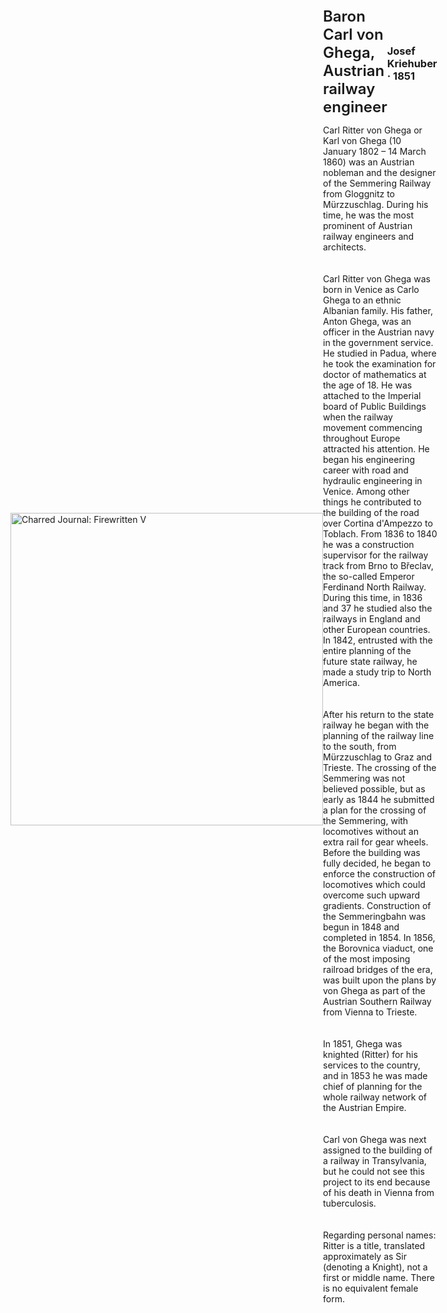 <div class="artwork-of-the-day">
  <style>
    .container {
      display: flex;
      flex-direction: row;
      justify-content: space-evenly;
      align-items: center;
    }
  </style>
  <style>
    .artwork-name {
      font-size: 1.5rem;
      font-weight: 600;
      margin: 0;
    }
  </style>

  <style>
    .artwork-origin {


      display: flex;
      flex-direction: row;
      justify-content: space-evenly;
      align-items: center;
      width: 100%;
    }
  </style>

  <style>
    .artwork-detail {
      display: flex;
      flex-direction: column;
      justify-content: center;
      align-items: center;
      width: 500px
    }
  </style>

  <style>
    img {
      width: 500px;
      height: 500px;
    }
  </style>

  <div class="container">
    <div class="img-wrapper">
      <img
        src="https://uploads8.wikiart.org/00326/images/josef-kriehuber/ghega-lithografie-kriehuber-1851.jpg!Large.jpg"
        alt="Charred Journal: Firewritten V" />
    </div>
    <div class="artwork-detail">
      <div class="artwork-origin"> 
        <h2 class="artwork-name">Baron Carl von Ghega, Austrian railway engineer</h2>
        <h3 class="artist">
          Josef Kriehuber
                    ·  1851
        </h3>
      </div>
      <p class="description">
        <span class="artwork-description-text ng-binding" ng-bind-html="viewModel.ArtworkOfTheDay.Description | unsafe">Carl Ritter von Ghega or Karl von Ghega (10 January 1802 – 14 March 1860) was an Austrian nobleman and the designer of the Semmering Railway from Gloggnitz to Mürzzuschlag. During his time, he was the most prominent of Austrian railway engineers and architects.<br>
<br>
<br>Carl Ritter von Ghega was born in Venice as Carlo Ghega to an ethnic Albanian family.  His father, Anton Ghega, was an officer in the Austrian navy in the government service.  He studied in Padua, where he took the examination for doctor of mathematics at the age of 18. He was attached to the Imperial board of Public Buildings when the railway movement commencing throughout Europe attracted his attention. He began his engineering career with road and hydraulic engineering in Venice. Among other things he contributed to the building of the road over Cortina d'Ampezzo to Toblach. From 1836 to 1840 he was a construction supervisor for the railway track from Brno to Břeclav, the so-called Emperor Ferdinand North Railway. During this time, in 1836 and 37 he studied also the railways in England and other European countries. In 1842, entrusted with the entire planning of the future state railway, he made a study trip to North America.<br>
<br>
<br>After his return to the state railway he began with the planning of the railway line to the south, from Mürzzuschlag to Graz and Trieste. The crossing of the Semmering was not believed possible, but as early as 1844 he submitted a plan for the crossing of the Semmering, with locomotives without an extra rail for gear wheels. Before the building was fully decided, he began to enforce the construction of locomotives which could overcome such upward gradients. Construction of the Semmeringbahn was begun in 1848 and completed in 1854. In 1856, the Borovnica viaduct, one of the most imposing railroad bridges of the era, was built upon the plans by von Ghega as part of the Austrian Southern Railway from Vienna to Trieste.<br>
<br>
<br>In 1851, Ghega was knighted (Ritter) for his services to the country, and in 1853 he was made chief of planning for the whole railway network of the Austrian Empire.<br>
<br>
<br>Carl von Ghega was next assigned to the building of a railway in Transylvania, but he could not see this project to its end because of his death in Vienna from tuberculosis.<br>
<br>
<br>Regarding personal names: Ritter is a title, translated approximately as Sir (denoting a Knight), not a first or middle name. There is no equivalent female form.<br></span>
                        <div class="text-shadow-container" ng-show="showShadow" style=""></div>
      </p>
    </div>
  </div>

</div>
